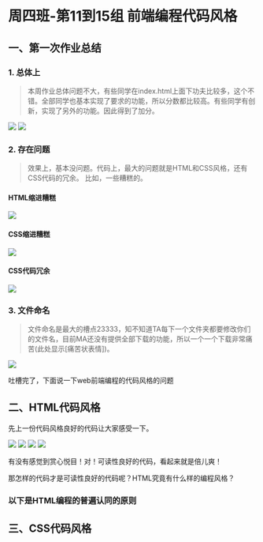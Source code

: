 # 周四班-第11到15组 前端编程代码风格

## 一、第一次作业总结
### 1. 总体上
> 本周作业总体问题不大，有些同学在index.html上面下功夫比较多，这个不错。全部同学也基本实现了要求的功能，所以分数都比较高。有些同学有创新，实现了另外的功能。因此得到了加分。

![](http://ww1.sinaimg.cn/large/ed796d65gw1ex6a3lz5uoj21kw0uaao6.jpg)
![](http://ww2.sinaimg.cn/large/ed796d65gw1ex6ahlvpaxj21kw0ub1kx.jpg)

### 2. 存在问题
> 效果上，基本没问题。代码上，最大的问题就是HTML和CSS风格，还有CSS代码的冗余。
比如，一些糟糕的。

#### HTML缩进糟糕
![](http://ww4.sinaimg.cn/large/ed796d65gw1ex6ajrs8kbj21b411s1dn.jpg)

#### CSS缩进糟糕
![](http://ww4.sinaimg.cn/large/ed796d65gw1ex6akhzpn3j217i11w13e.jpg)

#### CSS代码冗余
![](http://ww2.sinaimg.cn/large/ed796d65gw1ex6alei70qj218213217k.jpg)

### 3. 文件命名
> 文件命名是最大的槽点23333，知不知道TA每下一个文件夹都要修改你们的文件名，目前MA还没有提供全部下载的功能，所以一个一个下载非常痛苦(此处显示[痛苦状表情])。

![](http://ww4.sinaimg.cn/large/ed796d65gw1ex6apyid3kj20i80wkjwk.jpg)

吐槽完了，下面说一下web前端编程的代码风格的问题

## 二、HTML代码风格

先上一份代码风格良好的代码让大家感受一下。

![](http://ww2.sinaimg.cn/large/ed796d65gw1ex6b7l8wooj21ae11yh3f.jpg)
![](http://ww3.sinaimg.cn/large/ed796d65gw1ex6b8cywivj21ag122h3f.jpg)
![](http://ww2.sinaimg.cn/large/ed796d65gw1ex6b9np5f5j21be0u449c.jpg)
![](http://ww4.sinaimg.cn/large/ed796d65gw1ex6b9zwh8yj21bk12k7if.jpg)

有没有感觉到赏心悦目！对！可读性良好的代码，看起来就是倍儿爽！

那怎样的代码才是可读性良好的代码呢？HTML究竟有什么样的编程风格？

### 以下是HTML编程的普遍认同的原则



## 三、CSS代码风格

